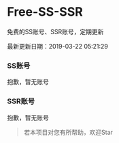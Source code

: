 # Free-SS-SSR

免费的SS账号、SSR账号，定期更新

最新更新日期：2019-03-22 05:21:29 

### SS账号

抱歉，暂无账号

### SSR账号

抱歉，暂无账号



> 若本项目对您有所帮助，欢迎Star